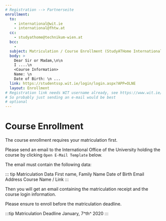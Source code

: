 ```yaml
---
# Registration --> Partnerseite
enrollment:
  to:
    - international@wit.ie
    - international@fhtw.at
  cc:
    - studyathome@technikum-wien.at
  bcc:
    -
  subject: Matriculation / Course Enrollment (StudyATHome Internationally)
  body: >
    Dear Sir or Madam,\n\n
    I ....\n
    <Course Information>
    Name: \n
    Date of Birth: \n ...
  link: https://studentssp.wit.ie/login/login.aspx?APP=OLNE
  layout: Enrollment
# Registration link needs WIT username already, see https://www.wit.ie/images/uploads/International_PDF/How_to_register_online_2019_(1).pdf
# So probably just sending an e-mail would be best
# optional
---
```


# Course Enrollment

The course enrollment requires your matriculation first.

Please send an email to the International Office of the University holding the course by clicking `Open E-Mail Template` below.

The email must contain the following data:

::: tip Matriculation Data
First name, Family Name
Date of Birth
Email Address
Course Name / Link
:::

Then you will get an email containing the matriculation receipt and the course login information.

Please ensure to enroll before the matriculation deadline.

:::tip Matriculation Deadline
January, 7^th^ 2020
:::
